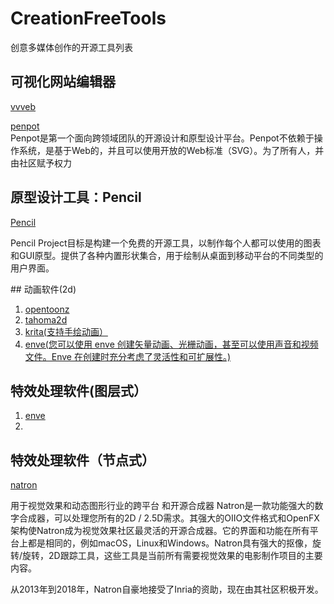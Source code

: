 # CreationFreeTools
创意多媒体创作的开源工具列表
## 可视化网站编辑器
[vvveb](https://www.vvveb.com/vvvebjs/editor.html)

[penpot](https://penpot.app/)<br>
Penpot是第一个面向跨领域团队的开源设计和原型设计平台。Penpot不依赖于操作系统，是基于Web的，并且可以使用开放的Web标准（SVG）。为了所有人，并由社区赋予权力
##  原型设计工具：Pencil
[Pencil](http://pencil.evolus.vn/)
<p>Pencil Project目标是构建一个免费的开源工具，以制作每个人都可以使用的图表和GUI原型。提供了各种内置形状集合，用于绘制从桌面到移动平台的不同类型的用户界面。</p>
## 动画软件(2d)
<ol>
  <li><a href="https://opentoonz.github.io/e/">opentoonz</a></li></li>
  <li><a href="https://tahoma2d.org/">tahoma2d</a></li></li>
  <li><a href="https://krita.org/">krita(支持手绘动画）</a></li>
  <li><a href="https://maurycyliebner.github.io/">enve(您可以使用 enve 创建矢量动画、光栅动画，甚至可以使用声音和视频文件。Enve 在创建时充分考虑了灵活性和可扩展性。)</a></li>
</ol>

## 特效处理软件(图层式）
<ol>
  <li><a href="https://maurycyliebner.github.io/">enve</a></li>
  <li></li>
</ol>

## 特效处理软件（节点式）
[natron](https://natrongithub.github.io/)

用于视觉效果和动态图形行业的跨平台
和开源合成器
Natron是一款功能强大的数字合成器，可以处理您所有的2D / 2.5D需求。其强大的OIIO文件格式和OpenFX架构使Natron成为视觉效果社区最灵活的开源合成器。它的界面和功能在所有平台上都是相同的，例如macOS，Linux和Windows。Natron具有强大的抠像，旋转/旋转，2D跟踪工具，这些工具是当前所有需要视觉效果的电影制作项目的主要内容。

从2013年到2018年，Natron自豪地接受了Inria的资助，现在由其社区积极开发。
